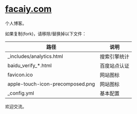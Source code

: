 [facaiy.com](https://facaiy.com/)
=================


个人博客。


如果复制(fork)，请移除/替换掉以下文件：

路径 | 说明
-----|-----
_includes/analytics.html      | 搜索引擎统计
baidu_verify_*.html  | 百度站点认证
favicon.ico  |  网站图标
apple-touch-icon-precomposed.png  |  网站图标
_config.yml  |  基本配置


欢迎交流。

